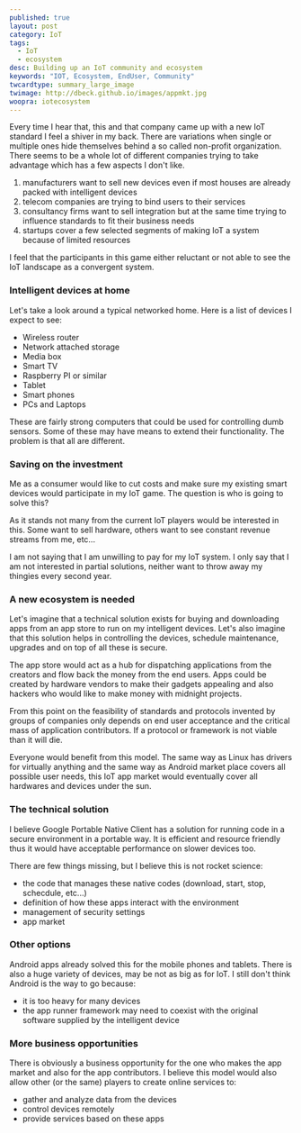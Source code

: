 ```yaml
---
published: true
layout: post
category: IoT
tags: 
  - IoT
  - ecosystem
desc: Building up an IoT community and ecosystem
keywords: "IOT, Ecosystem, EndUser, Community"
twcardtype: summary_large_image
twimage: http://dbeck.github.io/images/appmkt.jpg
woopra: iotecosystem
---
```


Every time I hear that, this and that company came up with a new IoT standard I feel a shiver in my back. There are variations when single or multiple ones hide themselves behind a so called non-profit organization. There seems to be a whole lot of different companies trying to take advantage which has a few aspects I don't like.

1. manufacturers want to sell new devices even if most houses are already packed with intelligent devices
2. telecom companies are trying to bind users to their services
3. consultancy firms want to sell integration but at the same time trying to influence standards to fit their business needs
4. startups cover a few selected segments of making IoT a system because of limited resources

I feel that the participants in this game either reluctant or not able to see the IoT landscape as a convergent system. 

### Intelligent devices at home
Let's take a look around a typical networked home. Here is a list of devices I expect to see:

* Wireless router
* Network attached storage
* Media box
* Smart TV
* Raspberry PI or similar
* Tablet
* Smart phones
* PCs and Laptops

These are fairly strong computers that could be used for controlling dumb sensors. Some of these may have means to extend their functionality. The problem is that all are different.

### Saving on the investment
Me as a consumer would like to cut costs and make sure my existing smart devices would participate in my IoT game. The question is who is going to solve this?

As it stands not many from the current IoT players would be interested in this. Some want to sell hardware, others want to see constant revenue streams from me, etc...

I am not saying that I am unwilling to pay for my IoT system. I only say that I am not interested in partial solutions, neither want to throw away my thingies every second year.

### A new ecosystem is needed
Let's imagine that a technical solution exists for buying and downloading apps from an app store to run on my intelligent devices. Let's also imagine that this solution helps in controlling the devices, schedule maintenance, upgrades and on top of all these is secure.

The app store would act as a hub for dispatching applications from the creators and flow back the money from the end users. Apps could be created by hardware vendors to make their gadgets appealing and also hackers who would like to make money with midnight projects.

From this point on the feasibility of standards and protocols invented by groups of companies only depends on end user acceptance and the critical mass of application contributors. If a protocol or framework is not viable than it will die.

Everyone would benefit from this model. The same way as Linux has drivers for virtually anything and the same way as Android market place covers all possible user needs, this IoT app market would eventually cover all hardwares and devices under the sun.

### The technical solution
I believe Google Portable Native Client has a solution for running code in a secure environment in a portable way. It is efficient and resource friendly thus it would have acceptable performance on slower devices too. 

There are few things missing, but I believe this is not rocket science:

* the code that manages these native codes (download, start, stop, schecdule, etc...)
* definition of how these apps interact with the environment
* management of security settings
* app market

### Other options
Android apps already solved this for the mobile phones and tablets. There is also a huge variety of devices, may be not as big as for IoT. I still don't think Android is the way to go because:

* it is too heavy for many devices
* the app runner framework may need to coexist with the original software supplied by the intelligent device

### More business opportunities
There is obviously a business opportunity for the one who makes the app market and also for the app contributors. I believe this model would also allow other (or the same) players to create online services to:

* gather and analyze data from the devices
* control devices remotely
* provide services based on these apps

